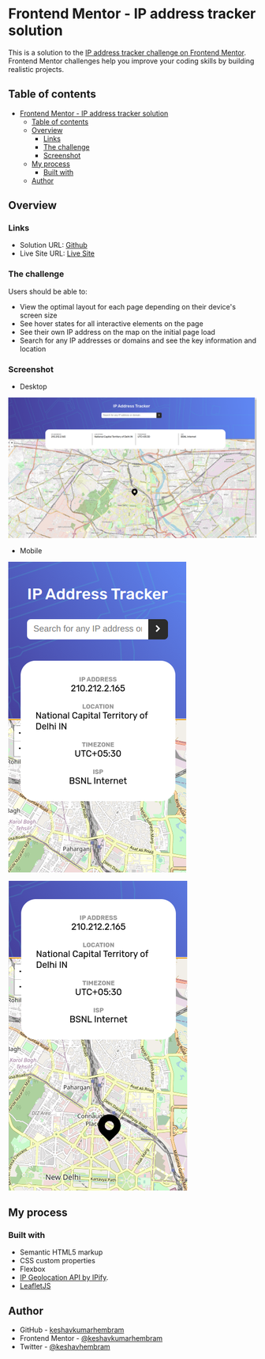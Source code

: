 # Frontend Mentor - IP address tracker solution

This is a solution to the [IP address tracker challenge on Frontend Mentor](https://www.frontendmentor.io/challenges/ip-address-tracker-I8-0yYAH0). Frontend Mentor challenges help you improve your coding skills by building realistic projects. 

## Table of contents

- [Frontend Mentor - IP address tracker solution](#frontend-mentor---ip-address-tracker-solution)
  - [Table of contents](#table-of-contents)
  - [Overview](#overview)
    - [Links](#links)
    - [The challenge](#the-challenge)
    - [Screenshot](#screenshot)
  - [My process](#my-process)
    - [Built with](#built-with)
  - [Author](#author)


## Overview

### Links

- Solution URL: [Github](https://github.com/keshavkumarhembram/ip-address-tracker-master)
- Live Site URL: [Live Site](https://keshavkumarhembram.github.io/ip-address-tracker-master/)

### The challenge

Users should be able to:

- View the optimal layout for each page depending on their device's screen size
- See hover states for all interactive elements on the page
- See their own IP address on the map on the initial page load
- Search for any IP addresses or domains and see the key information and location

### Screenshot
- Desktop

![](./screenshots/full-desktop.png)


- Mobile
  
![](./screenshots/mobile.png)

![](./screenshots/mobile-2.png)


## My process

### Built with

- Semantic HTML5 markup
- CSS custom properties
- Flexbox
- [IP Geolocation API by IPify](https://geo.ipify.org/).
- [LeafletJS](https://leafletjs.com/)


## Author

- GitHub - [keshavkumarhembram](https://github.com/keshavkumarhembram)
- Frontend Mentor - [@keshavkumarhembram](https://www.frontendmentor.io/profile/keshavkumarhembram)
- Twitter - [@keshavhembram](https://twitter.com/keshavhembram)


